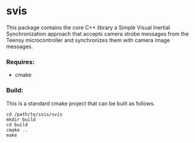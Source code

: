 # svis
This package contains the core C++ library a Simple Visual Inertial Synchronization
approach that accepts camera strobe messages from the Teensy microcontroller and synchronizes them with camera image messages.

### Requires:
- cmake

### Build:
This is a standard cmake project that can be built as follows.
```
cd /path/to/svis/svis
mkdir build
cd build
cmake ..
make
```
